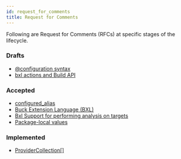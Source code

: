 ```yaml
---
id: request_for_comments
title: Request for Comments
---
```


Following are Request for Comments (RFCs) at specific stages of the lifecycle.

### Drafts

* [@configuration syntax](rfcs/drafts/configuration-at-syntax.md)
* [bxl actions and Build API](rfcs/drafts/bxl-actions.md)

### Accepted

* [configured_alias](rfcs/configured-alias.md)
* [Buck Extension Language (BXL)](rfcs/bxl.md)
* [Bxl Support for performing analysis on targets](rfcs/bxl-analysis.md)
* [Package-local values](rfcs/package-local-values.md)

### Implemented

* [ProviderCollection[]](rfcs/implemented/provider-collection-at.md)
